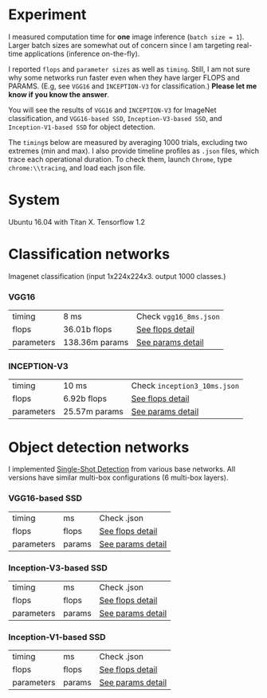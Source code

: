 # Experiment

I measured computation time for **one** image inference (`batch size = 1`). Larger batch sizes are somewhat out of concern since I am targeting real-time applications (inference on-the-fly).

I reported `flops` and `parameter sizes` as well as `timing`. Still, I am not sure why some networks run faster even when they have larger FLOPS and PARAMS. (E.g, see `VGG16` and `INCEPTION-V3` for classification.) **Please let me know if you know the answer**.

You will see the results of `VGG16` and `INCEPTION-V3` for ImageNet classification, and `VGG16-based SSD`, `Inception-V3-based SSD`, and `Inception-V1-based SSD` for object detection.

The `timing`s below are measured by averaging 1000 trials, excluding two extremes (min and max). I also provide timeline profiles as `.json` files, which trace each operational duration. To check them, launch `Chrome`, type `chrome:\\tracing`, and load each json file.


# System

Ubuntu 16.04 with Titan X. Tensorflow 1.2

# Classification networks 

Imagenet classification (input 1x224x224x3. output 1000 classes.)

### VGG16

| | | |
| ------------- |-------------| -----|
| timing | 8 ms | Check `vgg16_8ms.json` |
| flops | 36.01b flops | [See flops detail](vgg16_flops_detail.md) |
| parameters | 138.36m params |   [See params detail](vgg16_params_detail.md) |

### INCEPTION-V3

| | | |
| ------------- |-------------| -----|
| timing | 10 ms | Check `inception3_10ms.json` |
| flops | 6.92b flops | [See flops detail](incep3_flops_detail.md) |
| parameters | 25.57m params |   [See params detail](incep3_params_detail.md) |

# Object detection networks 

I implemented [Single-Shot Detection](https://arxiv.org/abs/1512.02325) from various base networks. All versions have similar multi-box configurations (6 multi-box layers).

### VGG16-based SSD

| | | |
| ------------- |-------------| -----|
| timing | ms | Check .json |
| flops |  flops | [See flops detail](.md) |
| parameters |  params |   [See params detail](.md) |

### Inception-V3-based SSD

| | | |
| ------------- |-------------| -----|
| timing |  ms | Check .json |
| flops | flops | [See flops detail](.md) |
| parameters | params |   [See params detail](.md) |

### Inception-V1-based SSD

| | | |
| ------------- |-------------| -----|
| timing |  ms | Check .json |
| flops |  flops | [See flops detail](.md) |
| parameters |  params |   [See params detail](.md) |

